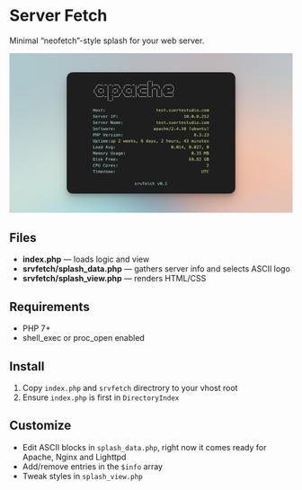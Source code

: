 # Server Fetch

Minimal “neofetch”-style splash for your web server.

![product image](screen-v0.1.png)

## Files

- **index.php** — loads logic and view
- **srvfetch/splash_data.php** — gathers server info and selects ASCII logo
- **srvfetch/splash_view.php** — renders HTML/CSS

## Requirements

- PHP 7+
- shell_exec or proc_open enabled

## Install

1. Copy `index.php` and `srvfetch` directrory to your vhost root
2. Ensure `index.php` is first in `DirectoryIndex`

## Customize

- Edit ASCII blocks in `splash_data.php`, right now it comes ready for Apache, Nginx and Lighttpd
- Add/remove entries in the `$info` array
- Tweak styles in `splash_view.php`  
